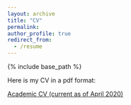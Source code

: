 ```yaml
---
layout: archive
title: "CV"
permalink:
author_profile: true
redirect_from:
  - /resume
---
```


{% include base_path %}

Here is my CV in a pdf format:

<a href="files/Shashank_Shekhar_CV.pdf" target="_blank">Academic CV (current as of April 2020)</a>
